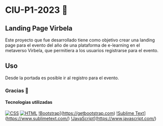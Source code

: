 # CIU-P1-2023 👋

## Landing Page Virbela

Este proyecto que fue desarrollado tiene como objetivo crear una landing page para el evento del año de una plataforma de e-learning en el metaverso Virbela, que permitiera a los usuarios registrarse para el evento.

## Uso

Desde la portada es posible ir al registro para el evento.

### Gracias 🙌

#### Tecnologías utilizadas

[![CSS](https://img.shields.io/badge/CSS-★★★★-blue)](https://www.w3.org/Style/CSS/Overview.en.html)
[![HTML](https://img.shields.io/badge/HTML-★★★★-orange)](https://html.com/)
[!Bootstrap](https://img.shields.io/badge/bootstrap-%23563D7C.svg?style=for-the-badge&logo=bootstrap&logoColor=white)](https://getbootstrap.com)
[!Sublime Text](https://img.shields.io/badge/sublime_text-%23575757.svg?style=for-the-badge&logo=sublime-text&logoColor=important)](https://www.sublimetext.com/)
[!JavaScript](https://img.shields.io/badge/javascript-%23323330.svg?style=for-the-badge&logo=javascript&logoColor=%23F7DF1E)](https://www.javascript.com/)

